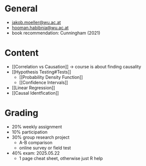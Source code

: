 # General
- jakob.moeller@wu.ac.at
- hooman.habibnia@wu.ac.at
- book recommendation: Cunningham (2021)

# Content
- [[Correlation vs Causation]] -> course is about finding causality
- [[Hypothesis Testing#Tests]]
	- [[Probability Density Function]]
	- [[Confidence Intervals]]
- [[Linear Regression]]
- [[Causal Identfication]]

# Grading
- 20% weekly assignment
- 10% participation
- 30% group research project
	- A-B comparison
	- online survey or field test
- 40% exam: 2025.05.22
	- 1 page cheat sheet, otherwise just R help
